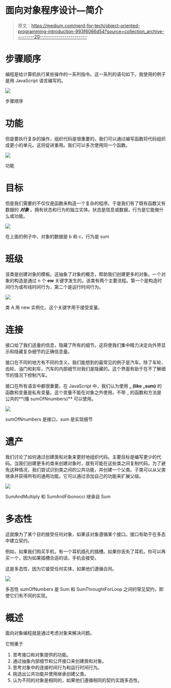 # 面向对象程序设计—简介

> 原文：<https://medium.com/nerd-for-tech/object-oriented-programming-introduction-993f6066d54?source=collection_archive---------20----------------------->

# 步骤顺序

编程是给计算机执行某些操作的一系列指令。这一系列的语句如下。我使用的例子是用 JavaScript 语言编写的。

![](img/d6c0563ed72d187f770d17e8c0841b49.png)

步骤顺序

# 功能

但是要执行复杂的操作，组织代码是很重要的。我们可以通过编写函数将代码组织成更小的单元。这将促进重用。我们可以多次使用同一个函数。

![](img/6ea84badf51657a6dcfcb01d00de7161.png)

功能

# 目标

但是我们需要的不仅仅是函数来构造一个复杂的程序。于是我们有了既有函数又有数据的 ***对象*** 。拥有状态和行为的独立实体。状态是信息或数据，行为是它能做什么或功能。

![](img/058288471fb9119110dcafc5b4e076ce.png)

在上面的例子中，对象的数据是 b 和 c，行为是 sum

# 班级

该类是创建对象的模板。这抽象了对象的概念，帮助我们创建更多的对象。一个对象的构造是通过 n 个 **ew** 关键字发生的。该类有两个主要流程。第一个是构造时间行为或布线时间行为，第二个是运行时间行为。

![](img/43a49a65852031453ef279f6b19933fb.png)

类 A 用 new 实例化，这个关键字用于接受变量。

# 连接

接口给了我们适量的信息，隐藏了所有的细节。这将使我们集中精力决定向外界显示和隐藏复杂细节的正确信息量。

接口在不同的地方有不同的含义。我们能想到的最常见的例子是汽车。除了车轮、齿轮、油门和刹车，汽车的内部细节对我们是隐藏的。这个界面有助于在不了解细节的情况下控制汽车。

接口在所有语言中都很重要。在 JavaScript 中，我们认为使用 **_ (like _sum)** 的函数和变量是私有变量。这个变量不能在对象之外使用。不带 _ 的函数和方法是公共的**(像 sumOfNnumbers)** 可以使用。

![](img/fb7a7a7b3bb6c2bf6ee3ad7652251db1.png)

sumOfNnumbers 是接口，sum 是实现细节

# 遗产

我们讨论了如何通过创建类和对象来更好地组织代码。主要目标是编写更少的代码。当我们创建更多的类来创建对象时，就有可能在这些类之间复制代码。为了避免这种情况，我们尝试识别类之间的公共功能，并创建一个父类。子类可以从父类继承并获得所有的通用功能。它可以通过添加自己的功能来扩展父级。

![](img/40fe106c694cd7577f77dd96436d6b24.png)

SumAndMultiply 和 SumAndFibonocci 继承自 Sum

# 多态性

这就像为了某个目的接受任何对象，如果该对象遵循某个接口。接口有助于在多态中建立契约。

例如，如果我们购买手机，有一个耳机插孔的插槽。如果你丢失了耳机，你可以再买一个，因为如果插槽合适的话，手机会接受。

这是多态性，因为它接受任何实体，如果他们遵循合同。

![](img/3232f8ef07846326feba3e16ab610d60.png)

多态性 sumOfNumbers 是 Sum 和 SumThroughtForLoop 之间的常见契约，即使它们有不同的实现。

# 概述

面向对象编程就是通过考虑对象来解决问题。

它侧重于

1.  思考接口和对象提供的功能。
2.  通过抽象内部细节和公开接口来创建类和对象。
3.  思考对象中的连接时间行为和运行时间行为。
4.  挑选出公共功能并使用继承创建父类。
5.  认为不同的对象是相同的，如果他们遵循相同的契约实践多态性。